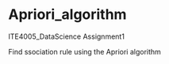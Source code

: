 # Apriori_algorithm

ITE4005_DataScience Assignment1

Find ssociation rule using the Apriori algorithm
